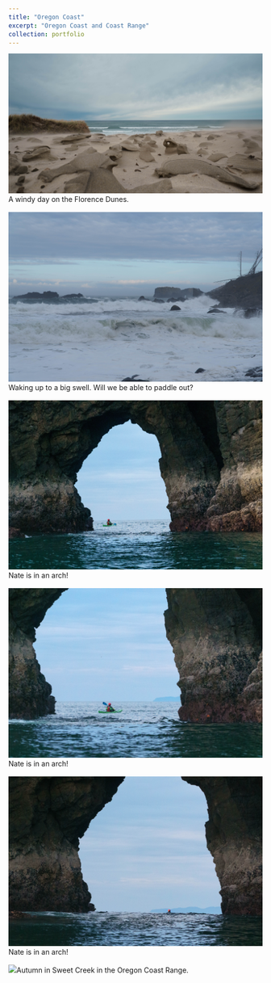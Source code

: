 ```yaml
---
title: "Oregon Coast"
excerpt: "Oregon Coast and Coast Range"
collection: portfolio
---
```


<img src='/images/FlorenceSand.jpg'>A windy day on the Florence Dunes. <br/><br/>
<img src='/images/waves_lockedin.jpg'>Waking up to a big swell. Will we be able to paddle out? <br/><br/>
<img src='/images/nateArch1.jpg'>Nate is in an arch! <br/><br/>
<img src='/images/nateArch2.jpg'>Nate is in an arch! <br/><br/>
<img src='/images/nateArch3.jpg'>Nate is in an arch! <br/><br/>
<img src='/images/sweetCreek_crop.jpg'>Autumn in Sweet Creek in the Oregon Coast Range.<br/><br/>

